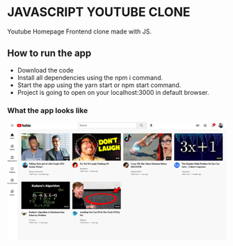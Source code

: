 # JAVASCRIPT YOUTUBE CLONE 
Youtube Homepage Frontend clone made with JS.
## How to run the app
- Download the code
- Install all dependencies using the npm i command.
- Start the app using the yarn start or npm start command. 
- Project is going to open on your localhost:3000 in default browser.
### What the app looks like
![alt text](https://raw.githubusercontent.com/YarenOpuz/website3/main/ss.png)
